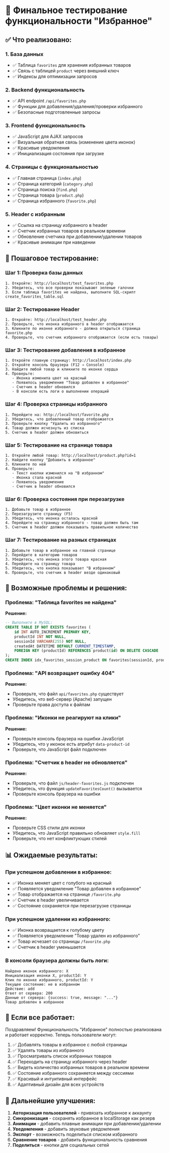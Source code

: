 # 🎯 Финальное тестирование функциональности "Избранное"

## ✅ Что реализовано:

### 1. **База данных**
- ✅ Таблица `favorites` для хранения избранных товаров
- ✅ Связь с таблицей `product` через внешний ключ
- ✅ Индексы для оптимизации запросов

### 2. **Backend функциональность**
- ✅ API endpoint `/api/favorites.php`
- ✅ Функции для добавления/удаления/проверки избранного
- ✅ Безопасные подготовленные запросы

### 3. **Frontend функциональность**
- ✅ JavaScript для AJAX запросов
- ✅ Визуальная обратная связь (изменение цвета иконок)
- ✅ Красивые уведомления
- ✅ Инициализация состояния при загрузке

### 4. **Страницы с функциональностью**
- ✅ Главная страница (`index.php`)
- ✅ Страница категорий (`category.php`)
- ✅ Страница поиска (`find.php`)
- ✅ Страница товара (`product.php`)
- ✅ Страница избранного (`favorite.php`)

### 5. **Header с избранным**
- ✅ Ссылка на страницу избранного в header
- ✅ Счетчик избранных товаров в реальном времени
- ✅ Обновление счетчика при добавлении/удалении товаров
- ✅ Красивые анимации при наведении

## 🧪 Пошаговое тестирование:

### Шаг 1: Проверка базы данных
```
1. Откройте: http://localhost/test_favorites.php
2. Убедитесь, что все проверки показывают зеленые галочки
3. Если таблица favorites не найдена, выполните SQL-скрипт create_favorites_table.sql
```

### Шаг 2: Тестирование Header
```
1. Откройте: http://localhost/test_header.php
2. Проверьте, что иконка избранного в header отображается
3. Кликните по иконке избранного - должна открыться страница favorite.php
4. Проверьте, что счетчик избранного отображается (если есть товары)
```

### Шаг 3: Тестирование добавления в избранное
```
1. Откройте главную страницу: http://localhost/index.php
2. Откройте консоль браузера (F12 → Console)
3. Найдите любой товар и кликните по иконке сердца
4. Проверьте:
   - Иконка изменила цвет на красный
   - Появилось уведомление "Товар добавлен в избранное"
   - Счетчик в header обновился
   - В консоли есть логи о выполнении операций
```

### Шаг 4: Проверка страницы избранного
```
1. Перейдите на: http://localhost/favorite.php
2. Убедитесь, что добавленный товар отображается
3. Проверьте кнопку "Удалить из избранного"
4. Товар должен исчезнуть из списка
5. Счетчик в header должен обновиться
```

### Шаг 5: Тестирование на странице товара
```
1. Откройте любой товар: http://localhost/product.php?id=1
2. Найдите кнопку "Добавить в избранное"
3. Кликните по ней
4. Проверьте:
   - Текст кнопки изменился на "В избранном"
   - Иконка стала красной
   - Появилось уведомление
   - Счетчик в header обновился
```

### Шаг 6: Проверка состояния при перезагрузке
```
1. Добавьте товар в избранное
2. Перезагрузите страницу (F5)
3. Убедитесь, что иконка осталась красной
4. Перейдите на страницу избранного - товар должен быть там
5. Счетчик в header должен показывать правильное количество
```

### Шаг 7: Тестирование на разных страницах
```
1. Добавьте товар в избранное на главной странице
2. Перейдите в категорию товаров
3. Убедитесь, что иконка этого товара красная
4. Перейдите на страницу товара
5. Убедитесь, что кнопка показывает "В избранном"
6. Проверьте, что счетчик в header везде одинаковый
```

## 🔧 Возможные проблемы и решения:

### Проблема: "Таблица favorites не найдена"
**Решение:**
```sql
-- Выполните в MySQL:
CREATE TABLE IF NOT EXISTS favorites (
    id INT AUTO_INCREMENT PRIMARY KEY,
    productId INT NOT NULL,
    sessionId VARCHAR(255) NOT NULL,
    createdAt DATETIME DEFAULT CURRENT_TIMESTAMP,
    FOREIGN KEY (productId) REFERENCES product(id) ON DELETE CASCADE
);
CREATE INDEX idx_favorites_session_product ON favorites(sessionId, productId);
```

### Проблема: "API возвращает ошибку 404"
**Решение:**
- Проверьте, что файл `api/favorites.php` существует
- Убедитесь, что веб-сервер (Apache) запущен
- Проверьте права доступа к файлам

### Проблема: "Иконки не реагируют на клики"
**Решение:**
- Проверьте консоль браузера на ошибки JavaScript
- Убедитесь, что у иконок есть атрибут `data-product-id`
- Проверьте, что JavaScript файл подключен

### Проблема: "Счетчик в header не обновляется"
**Решение:**
- Проверьте, что файл `js/header-favorites.js` подключен
- Убедитесь, что функция `updateFavoritesCount()` вызывается
- Проверьте консоль браузера на ошибки

### Проблема: "Цвет иконки не меняется"
**Решение:**
- Проверьте CSS стили для иконки
- Убедитесь, что JavaScript правильно обновляет `style.fill`
- Проверьте, что нет конфликтующих стилей

## 📊 Ожидаемые результаты:

### При успешном добавлении в избранное:
- ✅ Иконка меняет цвет с голубого на красный
- ✅ Появляется уведомление "Товар добавлен в избранное"
- ✅ Товар отображается на странице `/favorite.php`
- ✅ Счетчик в header увеличивается
- ✅ Состояние сохраняется при перезагрузке страницы

### При успешном удалении из избранного:
- ✅ Иконка возвращается к голубому цвету
- ✅ Появляется уведомление "Товар удален из избранного"
- ✅ Товар исчезает со страницы `/favorite.php`
- ✅ Счетчик в header уменьшается

### В консоли браузера должны быть логи:
```
Найдено иконок избранного: X
Инициализация иконки X, productId: Y
Клик по иконке избранного, productId: Y
Текущее состояние: не в избранном
Действие: add
Ответ от сервера: 200
Данные от сервера: {success: true, message: "..."}
Товар добавлен в избранное
```

## 🎉 Если все работает:

Поздравляем! Функциональность "Избранное" полностью реализована и работает корректно. Теперь пользователи могут:

1. ✅ Добавлять товары в избранное с любой страницы
2. ✅ Удалять товары из избранного
3. ✅ Просматривать список избранных товаров
4. ✅ Переходить на страницу избранного через header
5. ✅ Видеть количество избранных товаров в реальном времени
6. ✅ Состояние избранного сохраняется между сессиями
7. ✅ Красивый и интуитивный интерфейс
8. ✅ Адаптивный дизайн для всех устройств

## 🚀 Дальнейшие улучшения:

1. **Авторизация пользователей** - привязать избранное к аккаунту
2. **Синхронизация** - сохранять избранное в localStorage как резерв
3. **Анимации** - добавить плавные анимации при добавлении/удалении
4. **Уведомления** - добавить звуковые уведомления
5. **Экспорт** - возможность поделиться списком избранного
6. **Сравнение товаров** - добавить функциональность сравнения
7. **Поделиться** - кнопки для социальных сетей
